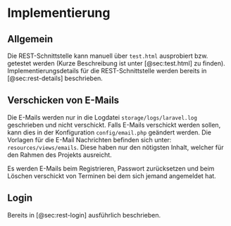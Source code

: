 # Implementierung

## Allgemein

Die REST-Schnittstelle kann manuell über `test.html` ausprobiert bzw. getestet
werden (Kurze Beschreibung ist unter [@sec:test.html] zu finden).
Implementierungsdetails für die REST-Schnittstelle werden bereits in
[@sec:rest-details] beschrieben.

## Verschicken von E-Mails

Die E-Mails werden nur in die Logdatei `storage/logs/laravel.log` geschrieben
und nicht verschickt. Falls E-Mails verschickt werden sollen, kann dies in der
Konfiguration `config/email.php` geändert werden. Die Vorlagen für die E-Mail
Nachrichten befinden sich unter: `resources/views/emails`. Diese haben nur den
nötigsten Inhalt, welcher für den Rahmen des Projekts ausreicht.

Es werden E-Mails beim Registrieren, Passwort zurücksetzen und beim Löschen
verschickt von Terminen bei dem sich jemand angemeldet hat.

## Login

Bereits in [@sec:rest-login] ausführlich beschrieben.
